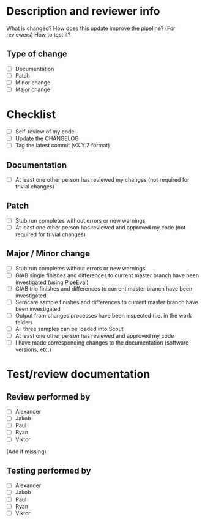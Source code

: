 <!--
Thanks for contributing to the CMD nextflow_wgs pipeline!

Please use the checklists below to document changes and performed tests.

Remember that this template doubles as our test/review documentation. 
-->
# Description and reviewer info

What is changed? How does this update improve the pipeline? (For reviewers) How to test it?


## Type of change
<!--
    Major change counts as a change that breaks backward compatibility
    Minor change is a substantial change that requires testing before deployment
    Patch is a minor change like a bug fix, code comment/style fix, etc.
-->
- [ ] Documentation
- [ ] Patch
- [ ] Minor change
- [ ] Major change 

# Checklist

- [ ] Self-review of my code
- [ ] Update the CHANGELOG
- [ ] Tag the latest commit (vX.Y.Z format)

<!--
    Select a checklist below based on selection under # Type of change
    and delete the sections that do not apply to this PR:
-->

## Documentation
- [ ] At least one other person has reviewed my changes (not required for trivial changes)

## Patch
- [ ] Stub run completes without errors or new warnings
- [ ] At least one other person has reviewed and approved my code (not required for trivial changes)

## Major / Minor change
- [ ] Stub run completes without errors or new warnings
- [ ] GIAB single finishes and differences to current master branch have been investigated (using [PipeEval](https://github.com/Clinical-Genomics-Lund/PipeEval))
- [ ] GIAB trio finishes and differences to current master branch have been investigated
- [ ] Seracare sample finishes and differences to current master branch have been investigated
- [ ] Output from changes processes have been inspected (i.e. in the work folder)
- [ ] All three samples can be loaded into Scout
- [ ] At least one other person has reviewed and approved my code
- [ ] I have made corresponding changes to the documentation (software versions, etc.)

# Test/review documentation

## Review performed by

- [ ] Alexander
- [ ] Jakob
- [ ] Paul
- [ ] Ryan
- [ ] Viktor

(Add if missing)

## Testing performed by

- [ ] Alexander
- [ ] Jakob
- [ ] Paul
- [ ] Ryan
- [ ] Viktor
